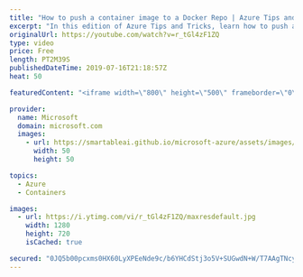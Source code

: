 ```yaml
---
title: "How to push a container image to a Docker Repo | Azure Tips and Tricks"
excerpt: "In this edition of Azure Tips and Tricks, learn how to push a container image to a Docker Repo. Once you've signed up for a Docker account, you can easily come to the Docker Hub and push your containers to your registry.   For more tips and tricks, visit: http://azuredev.tips   Get started with 12 months"
originalUrl: https://youtube.com/watch?v=r_tGl4zF1ZQ
type: video
price: Free
length: PT2M39S
publishedDateTime: 2019-07-16T21:18:57Z
heat: 50

featuredContent: "<iframe width=\"800\" height=\"500\" frameborder=\"0\" src=\"https://www.youtube.com/embed/r_tGl4zF1ZQ\" allow=\"accelerometer; autoplay; encrypted-media; gyroscope; picture-in-picture\" allowfullscreen></iframe>"

provider:
  name: Microsoft
  domain: microsoft.com
  images:
    - url: https://smartableai.github.io/microsoft-azure/assets/images/organizations/microsoft.com-50x50.jpg
      width: 50
      height: 50

topics:
  - Azure
  - Containers

images:
  - url: https://i.ytimg.com/vi/r_tGl4zF1ZQ/maxresdefault.jpg
    width: 1280
    height: 720
    isCached: true

secured: "0JQ5b00pcxms0HX60LyXPEeNde9c/b6YHCdStj3o5V+SUGwdN+W/T7AAgTNcyWX0Kgxe4mb6WPemqC34EvivhrP3zQCIKs52zXU7/ZqNFKq2UevG70ISg4b1Y+glSNSOgQncmRptLGoJNqiD9BEcmMHhvx+NoFDLkElTUtCP/ctNNEXviDPUEGYrl0o1JHY2RwincgK7kO1C0EgIUsxHzFdRht2Uv7vcxvUsJUAIKhkTpiboAMu0vYJAaXkpNizsacEOvtCGqGBYExYNoG2OCO7hHuEBr59djkOY8TVJ1eKQ89EWIDJVeBChxqCf4201MVhc5DYYyz9JhdvS7niMJgoM8t90HWcDsL8lEkB4FsxENSBZy7l8yvdVQh6M6/FOPcy7u0AEMcq1kkCYNRD488pha1IyM4cr9soTvYAUjxI=;S3OhYTgKHutUkHOYCmcfzw=="
---
```


